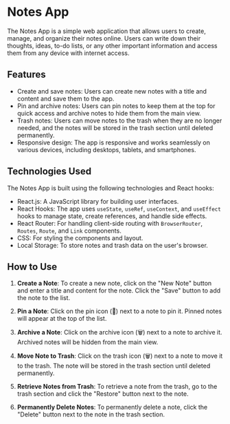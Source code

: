 # Notes App

The Notes App is a simple web application that allows users to create, manage, and organize their notes online. Users can write down their thoughts, ideas, to-do lists, or any other important information and access them from any device with internet access.

## Features

- Create and save notes: Users can create new notes with a title and content and save them to the app.
- Pin and archive notes: Users can pin notes to keep them at the top for quick access and archive notes to hide them from the main view.
- Trash notes: Users can move notes to the trash when they are no longer needed, and the notes will be stored in the trash section until deleted permanently.
- Responsive design: The app is responsive and works seamlessly on various devices, including desktops, tablets, and smartphones.



## Technologies Used

The Notes App is built using the following technologies and React hooks:

- React.js: A JavaScript library for building user interfaces.
- React Hooks: The app uses `useState`, `useRef`, `useContext`, and `useEffect` hooks to manage state, create references, and handle side effects.
- React Router: For handling client-side routing with `BrowserRouter`, `Routes`, `Route`, and `Link` components.
- CSS: For styling the components and layout.
- Local Storage: To store notes and trash data on the user's browser.

## How to Use

1. **Create a Note**: To create a new note, click on the "New Note" button and enter a title and content for the note. Click the "Save" button to add the note to the list.

2. **Pin a Note**: Click on the pin icon (📌) next to a note to pin it. Pinned notes will appear at the top of the list.

3. **Archive a Note**: Click on the archive icon (🗑️) next to a note to archive it. Archived notes will be hidden from the main view.

4. **Move Note to Trash**: Click on the trash icon (🗑️) next to a note to move it to the trash. The note will be stored in the trash section until deleted permanently.

5. **Retrieve Notes from Trash**: To retrieve a note from the trash, go to the trash section and click the "Restore" button next to the note.

6. **Permanently Delete Notes**: To permanently delete a note, click the "Delete" button next to the note in the trash section.



